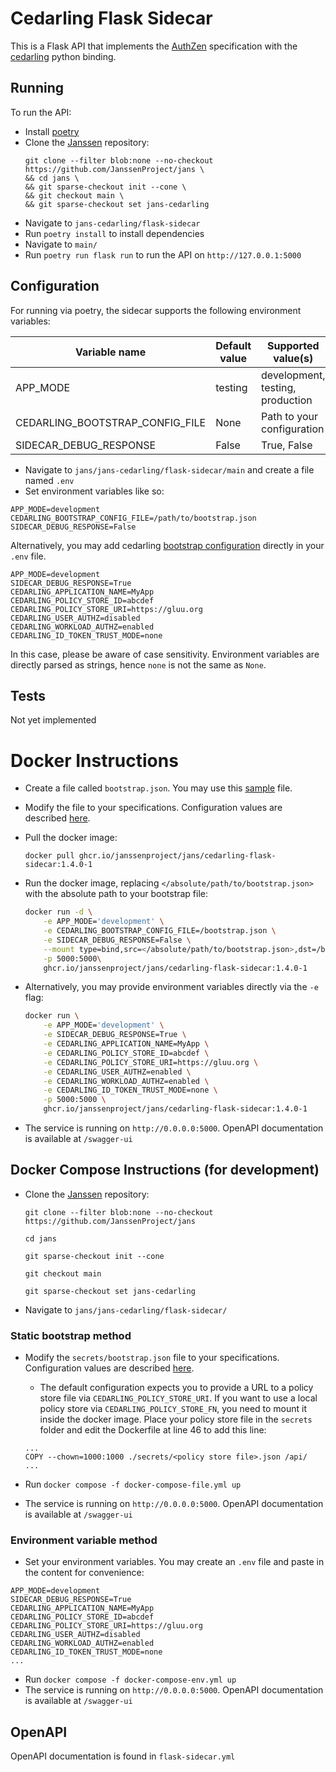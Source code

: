 # Cedarling Flask Sidecar

This is a Flask API that implements the [AuthZen](https://openid.github.io/authzen/) specification with the [cedarling](../) python binding. 

## Running

To run the API:

- Install [poetry](https://python-poetry.org/docs/#installation)
- Clone the [Janssen](https://github.com/JanssenProject/jans) repository:
    ```
    git clone --filter blob:none --no-checkout https://github.com/JanssenProject/jans \
    && cd jans \
    && git sparse-checkout init --cone \
    && git checkout main \
    && git sparse-checkout set jans-cedarling
    ```
- Navigate to `jans-cedarling/flask-sidecar`
- Run `poetry install` to install dependencies
- Navigate to `main/`
- Run `poetry run flask run` to run the API on `http://127.0.0.1:5000` 

## Configuration

For running via poetry, the sidecar supports the following environment variables:

| Variable name | Default value | Supported value(s) |
| ------------- | ------------- | ------------------ |
| APP_MODE | testing | development, testing, production |
| CEDARLING_BOOTSTRAP_CONFIG_FILE | None | Path to your configuration |
| SIDECAR_DEBUG_RESPONSE | False | True, False |

- Navigate to `jans/jans-cedarling/flask-sidecar/main` and create a file named `.env`
- Set environment variables like so:
```
APP_MODE=development
CEDARLING_BOOTSTRAP_CONFIG_FILE=/path/to/bootstrap.json
SIDECAR_DEBUG_RESPONSE=False
```

Alternatively, you may add cedarling [bootstrap configuration](https://docs.jans.io/head/cedarling/cedarling-properties/) directly in your `.env` file. 

```
APP_MODE=development
SIDECAR_DEBUG_RESPONSE=True
CEDARLING_APPLICATION_NAME=MyApp
CEDARLING_POLICY_STORE_ID=abcdef
CEDARLING_POLICY_STORE_URI=https://gluu.org
CEDARLING_USER_AUTHZ=disabled
CEDARLING_WORKLOAD_AUTHZ=enabled
CEDARLING_ID_TOKEN_TRUST_MODE=none
```

In this case, please be aware of case sensitivity. Environment variables are directly parsed as strings, hence `none` is not the same as `None`.

## Tests

Not yet implemented

# Docker Instructions

- Create a file called `bootstrap.json`. You may use this [sample](https://github.com/JanssenProject/jans/blob/main/jans-cedarling/flask-sidecar/secrets/bootstrap.json) file. 
- Modify the file to your specifications. Configuration values are described [here](https://docs.jans.io/head/cedarling/cedarling-properties/).
- Pull the docker image:
	```
	docker pull ghcr.io/janssenproject/jans/cedarling-flask-sidecar:1.4.0-1
	```
- Run the docker image, replacing `</absolute/path/to/bootstrap.json>` with the absolute path to your bootstrap file: 

	```bash 
	docker run -d \
		-e APP_MODE='development' \
		-e CEDARLING_BOOTSTRAP_CONFIG_FILE=/bootstrap.json \
		-e SIDECAR_DEBUG_RESPONSE=False \
		--mount type=bind,src=</absolute/path/to/bootstrap.json>,dst=/bootstrap.json \
		-p 5000:5000\
		ghcr.io/janssenproject/jans/cedarling-flask-sidecar:1.4.0-1
	```
- Alternatively, you may provide environment variables directly via the `-e` flag:
	```bash
	docker run \
		-e APP_MODE='development' \
		-e SIDECAR_DEBUG_RESPONSE=True \
		-e CEDARLING_APPLICATION_NAME=MyApp \
		-e CEDARLING_POLICY_STORE_ID=abcdef \
		-e CEDARLING_POLICY_STORE_URI=https://gluu.org \
		-e CEDARLING_USER_AUTHZ=enabled \
		-e CEDARLING_WORKLOAD_AUTHZ=enabled \
		-e CEDARLING_ID_TOKEN_TRUST_MODE=none \
		-p 5000:5000 \
		ghcr.io/janssenproject/jans/cedarling-flask-sidecar:1.4.0-1
- The service is running on `http://0.0.0.0:5000`. OpenAPI documentation is available at `/swagger-ui`

## Docker Compose Instructions (for development)


- Clone the [Janssen](https://github.com/JanssenProject/jans) repository:
    ```
    git clone --filter blob:none --no-checkout https://github.com/JanssenProject/jans
    ```
    ```
    cd jans
    ```
    ```
    git sparse-checkout init --cone
    ```
    ```
    git checkout main
    ```

    ```
    git sparse-checkout set jans-cedarling
    ```
- Navigate to `jans/jans-cedarling/flask-sidecar/`

### Static bootstrap method 

- Modify the `secrets/bootstrap.json` file to your specifications. Configuration values are described [here](https://docs.jans.io/head/cedarling/cedarling-properties/).
    - The default configuration expects you to provide a URL to a policy store file via `CEDARLING_POLICY_STORE_URI`. If you want to use a local policy store via `CEDARLING_POLICY_STORE_FN`, you need to mount it inside the docker image. Place your policy store file in the `secrets` folder and edit the Dockerfile at line 46 to add this line:

    ```
    ...
    COPY --chown=1000:1000 ./secrets/<policy store file>.json /api/
    ...
    ```
- Run `docker compose -f docker-compose-file.yml up`
- The service is running on `http://0.0.0.0:5000`. OpenAPI documentation is available at `/swagger-ui`

### Environment variable method

- Set your environment variables. You may create an `.env` file and paste in the content for convenience:
```
APP_MODE=development
SIDECAR_DEBUG_RESPONSE=True
CEDARLING_APPLICATION_NAME=MyApp
CEDARLING_POLICY_STORE_ID=abcdef
CEDARLING_POLICY_STORE_URI=https://gluu.org
CEDARLING_USER_AUTHZ=disabled
CEDARLING_WORKLOAD_AUTHZ=enabled
CEDARLING_ID_TOKEN_TRUST_MODE=none
...
```

- Run `docker compose -f docker-compose-env.yml up`
- The service is running on `http://0.0.0.0:5000`. OpenAPI documentation is available at `/swagger-ui`


## OpenAPI

OpenAPI documentation is found in `flask-sidecar.yml`
